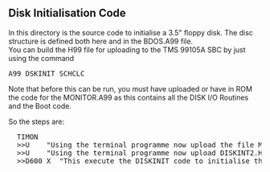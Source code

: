 ## Disk Initialisation Code

In this directory is the source code to initialise a 3.5" floppy disk.   The disc structure is defined both here and in the BDOS.A99 file.   
You can build the H99 file for uploading to the TMS 99105A SBC by just using the command

<pre>A99 DSKINIT SCHCLC</pre>

Note that before this can be run, you must have uploaded or have in ROM the code for the MONITOR.A99 as this contains all the DISK I/O Routines and the Boot code.

So the steps are:

<pre>
  TIMON
  >>U    "Using the terminal programme now upload the file MONITOR.H99
  >>U    "Using the terminal programme now upload DISKINT2.H99 to address D600H
  >>D600 X  "This execute the DISKINIT code to initialise the disc.
</pre>


